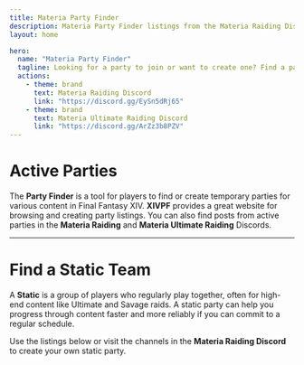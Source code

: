 ```yaml
---
title: Materia Party Finder
description: Materia Party Finder listings from the Materia Raiding Discord.
layout: home

hero:
  name: "Materia Party Finder"
  tagline: Looking for a party to join or want to create one? Find a party or join a static team here.
  actions:
    - theme: brand
      text: Materia Raiding Discord
      link: "https://discord.gg/EySn5dRj65"
    - theme: brand
      text: Materia Ultimate Raiding Discord
      link: "https://discord.gg/ArZz3b8PZV"
---
```


# Active Parties
The **Party Finder** is a tool for players to find or create temporary parties for various content in Final Fantasy XIV. **XIVPF** provides a great website for browsing and creating party listings. You can also find posts from active parties in the **Materia Raiding** and **Materia Ultimate Raiding** Discords.

<ActionGroup
:actions=" [
{ title: 'XIVPF Website', color: 'green', href: 'https://xivpf.com/listings' },
{ title: 'General Party Finder Channel', color: 'red', href: 'https://discordapp.com/channels/895516967543390249/895544519867662336' },
{ title: 'Ultimate Party Finder Channel', color: 'blue', href: 'https://discordapp.com/channels/944115415385247784/944115415385247787' },
]"
/>

---

# Find a Static Team

A **Static** is a group of players who regularly play together, often for high-end content like Ultimate and Savage raids. A static party can help you progress through content faster and more reliably if you can commit to a regular schedule.

Use the listings below or visit the channels in the **Materia Raiding Discord** to create your own static party.

<PartyFinder />